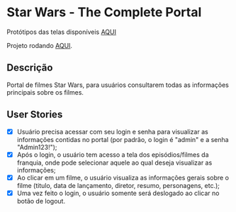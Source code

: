# Star Wars - The Complete Portal

Protótipos das telas disponíveis [AQUI](https://www.figma.com/file/Z0vIiqLMueoIgdrXmVNdiD/Star-Wars-Portal?node-id=0%3A1)

Projeto rodando [AQUI]().

## Descrição

Portal de filmes Star Wars, para usuários consultarem todas as informações principais sobre os filmes.

## User Stories

- [x] Usuário precisa acessar com seu login e senha para visualizar as informações contidas no portal (por padrão, o login é "admin" e a senha "Admin123!");
- [x] Após o login, o usuário tem acesso a tela dos episódios/filmes da franquia, onde pode selecionar aquele ao qual deseja visualizar as informações;
- [x] Ao clicar em um filme, o usuário visualiza as informações gerais sobre o filme (titulo, data de lançamento, diretor, resumo, personagens, etc.);
- [x] Uma vez feito o login, o usuário somente será deslogado ao clicar no botão de logout.
